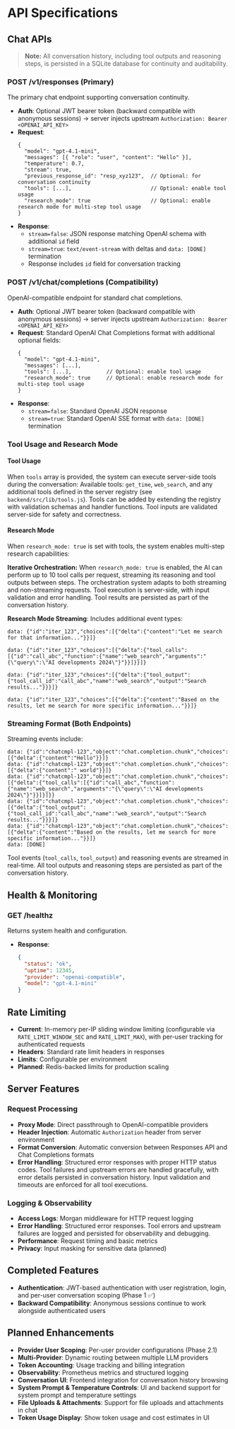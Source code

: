 # API Specifications

## Chat APIs
> **Note:** All conversation history, including tool outputs and reasoning steps, is persisted in a SQLite database for continuity and auditability.

### POST /v1/responses (Primary)
The primary chat endpoint supporting conversation continuity.
- **Auth**: Optional JWT bearer token (backward compatible with anonymous sessions) → server injects upstream `Authorization: Bearer <OPENAI_API_KEY>`
- **Request**:
  ```jsonc
  {
    "model": "gpt-4.1-mini",
    "messages": [{ "role": "user", "content": "Hello" }],
    "temperature": 0.7,
    "stream": true,
    "previous_response_id": "resp_xyz123",  // Optional: for conversation continuity
    "tools": [...],                         // Optional: enable tool usage
    "research_mode": true                   // Optional: enable research mode for multi-step tool usage
  }
  ```
- **Response**:
  - `stream=false`: JSON response matching OpenAI schema with additional `id` field
  - `stream=true`: `text/event-stream` with deltas and `data: [DONE]` termination
  - Response includes `id` field for conversation tracking

### POST /v1/chat/completions (Compatibility)
OpenAI-compatible endpoint for standard chat completions.
- **Auth**: Optional JWT bearer token (backward compatible with anonymous sessions) → server injects upstream `Authorization: Bearer <OPENAI_API_KEY>`
- **Request**: Standard OpenAI Chat Completions format with additional optional fields:
  ```jsonc
  {
    "model": "gpt-4.1-mini",
    "messages": [...],
    "tools": [...],           // Optional: enable tool usage
    "research_mode": true     // Optional: enable research mode for multi-step tool usage
  }
  ```
- **Response**:
  - `stream=false`: Standard OpenAI JSON response
  - `stream=true`: Standard OpenAI SSE format with `data: [DONE]` termination

### Tool Usage and Research Mode

#### Tool Usage
When `tools` array is provided, the system can execute server-side tools during the conversation:
 Available tools: `get_time`, `web_search`, and any additional tools defined in the server registry (see `backend/src/lib/tools.js`). Tools can be added by extending the registry with validation schemas and handler functions. Tool inputs are validated server-side for safety and correctness.

#### Research Mode
When `research_mode: true` is set with tools, the system enables multi-step research capabilities:

**Iterative Orchestration:**
 When `research_mode: true` is enabled, the AI can perform up to 10 tool calls per request, streaming its reasoning and tool outputs between steps. The orchestration system adapts to both streaming and non-streaming requests.
 Tool execution is server-side, with input validation and error handling. Tool results are persisted as part of the conversation history.

**Research Mode Streaming**: Includes additional event types:
```
data: {"id":"iter_123","choices":[{"delta":{"content":"Let me search for that information..."}}]}

data: {"id":"iter_123","choices":[{"delta":{"tool_calls":[{"id":"call_abc","function":{"name":"web_search","arguments":"{\"query\":\"AI developments 2024\"}"}}]}}]}

data: {"id":"iter_123","choices":[{"delta":{"tool_output":{"tool_call_id":"call_abc","name":"web_search","output":"Search results..."}}}]}

data: {"id":"iter_123","choices":[{"delta":{"content":"Based on the results, let me search for more specific information..."}}]}
```

### Streaming Format (Both Endpoints)

Streaming events include:
```
data: {"id":"chatcmpl-123","object":"chat.completion.chunk","choices":[{"delta":{"content":"Hello"}}]}
data: {"id":"chatcmpl-123","object":"chat.completion.chunk","choices":[{"delta":{"content":" world"}}]}
data: {"id":"chatcmpl-123","object":"chat.completion.chunk","choices":[{"delta":{"tool_calls":[{"id":"call_abc","function":{"name":"web_search","arguments":"{\"query\":\"AI developments 2024\"}"}}]}]}}
data: {"id":"chatcmpl-123","object":"chat.completion.chunk","choices":[{"delta":{"tool_output":{"tool_call_id":"call_abc","name":"web_search","output":"Search results..."}}}]}
data: {"id":"chatcmpl-123","object":"chat.completion.chunk","choices":[{"delta":{"content":"Based on the results, let me search for more specific information..."}}]}
data: [DONE]
```

Tool events (`tool_calls`, `tool_output`) and reasoning events are streamed in real-time. All tool outputs and reasoning steps are persisted as part of the conversation history.

## Health & Monitoring

### GET /healthz
Returns system health and configuration.
- **Response**:
  ```json
  {
    "status": "ok",
    "uptime": 12345,
    "provider": "openai-compatible",
    "model": "gpt-4.1-mini"
  }
  ```

## Rate Limiting
 - **Current**: In-memory per-IP sliding window limiting (configurable via `RATE_LIMIT_WINDOW_SEC` and `RATE_LIMIT_MAX`), with per-user tracking for authenticated requests
 - **Headers**: Standard rate limit headers in responses
 - **Limits**: Configurable per environment
 - **Planned**: Redis-backed limits for production scaling

## Server Features

### Request Processing
- **Proxy Mode**: Direct passthrough to OpenAI-compatible providers
- **Header Injection**: Automatic `Authorization` header from server environment
- **Format Conversion**: Automatic conversion between Responses API and Chat Completions formats
 - **Error Handling**: Structured error responses with proper HTTP status codes. Tool failures and upstream errors are handled gracefully, with error details persisted in conversation history. Input validation and timeouts are enforced for all tool executions.

### Logging & Observability
- **Access Logs**: Morgan middleware for HTTP request logging
 - **Error Handling**: Structured error responses. Tool errors and upstream failures are logged and persisted for observability and debugging.
- **Performance**: Request timing and basic metrics
- **Privacy**: Input masking for sensitive data (planned)

## Completed Features
 - **Authentication**: JWT-based authentication with user registration, login, and per-user conversation scoping (Phase 1 ✅)
 - **Backward Compatibility**: Anonymous sessions continue to work alongside authenticated users

## Planned Enhancements
 - **Provider User Scoping**: Per-user provider configurations (Phase 2.1)
 - **Multi-Provider**: Dynamic routing between multiple LLM providers
 - **Token Accounting**: Usage tracking and billing integration
 - **Observability**: Prometheus metrics and structured logging
 - **Conversation UI**: Frontend integration for conversation history browsing
 - **System Prompt & Temperature Controls**: UI and backend support for system prompt and temperature settings
 - **File Uploads & Attachments**: Support for file uploads and attachments in chat
 - **Token Usage Display**: Show token usage and cost estimates in UI
